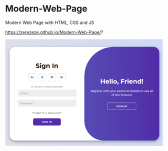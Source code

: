 # Modern-Web-Page
Modern Web Page with HTML, CSS and JS

https://zerezeze.github.io/Modern-Web-Page/?

<img src="screenshot.png">

